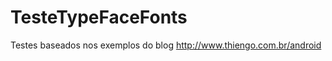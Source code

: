 TesteTypeFaceFonts
==================
Testes baseados nos exemplos do blog http://www.thiengo.com.br/android
